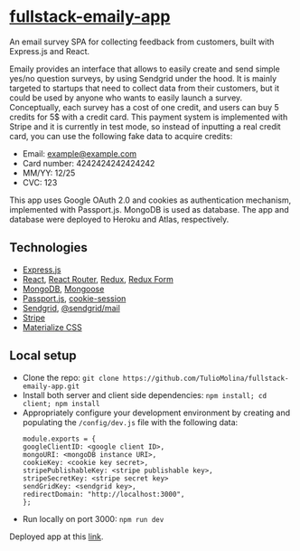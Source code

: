 # [fullstack-emaily-app](https://tm-emaily.herokuapp.com)

An email survey SPA for collecting feedback from customers, built with Express.js and React.

Emaily provides an interface that allows to easily create and send simple yes/no question surveys, by using Sendgrid under the hood. It is mainly targeted to startups that need to collect data from their customers, but it could be used by anyone who wants to easily launch a survey. Conceptually, each survey has a cost of one credit, and users can buy 5 credits for 5$ with a credit card. This payment system is implemented with Stripe and it is currently in test mode, so instead of inputting a real credit card, you can use the following fake data to acquire credits:
- Email: example@example.com
- Card number: 4242424242424242
- MM/YY: 12/25
- CVC: 123

This app uses Google OAuth 2.0 and cookies as authentication mechanism, implemented with Passport.js. MongoDB is used as database. The app and database were deployed to Heroku and Atlas, respectively.

## Technologies
- [Express.js](https://expressjs.com/)
- [React](https://reactjs.org/), [React Router](https://reactrouter.com/), [Redux](https://redux.js.org/), [Redux Form](https://redux-form.com/8.3.0/)
- [MongoDB](https://www.mongodb.com/), [Mongoose](https://mongoosejs.com/)
- [Passport.js](http://www.passportjs.org/), [cookie-session](https://www.npmjs.com/package/cookie-session)
- [Sendgrid](https://sendgrid.com/), [@sendgrid/mail](https://www.npmjs.com/package/@sendgrid/mail)
- [Stripe](https://stripe.com/)
- [Materialize CSS](https://materializecss.com/)

## Local setup
- Clone the repo: `git clone https://github.com/TulioMolina/fullstack-emaily-app.git`
- Install both server and client side dependencies: `npm install; cd client; npm install`
- Appropriately configure your development environment by creating and populating the `/config/dev.js` file with the following data:
  ```
  module.exports = {
  googleClientID: <google client ID>,
  mongoURI: <mongoDB instance URI>,
  cookieKey: <cookie key secret>,
  stripePublishableKey: <stripe publishable key>,
  stripeSecretKey: <stripe secret key>
  sendGridKey: <sendgrid key>,
  redirectDomain: "http://localhost:3000", 
  };

- Run locally on port 3000: `npm run dev`

Deployed app at this [link](https://tm-emaily.herokuapp.com).
